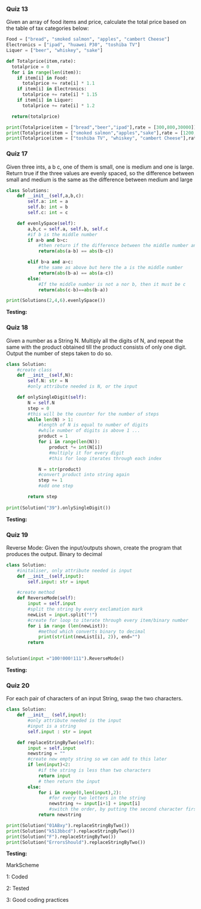 ### Quiz 13
Given an array of food items and price, calculate the total price based on the table of tax categories below:
```py
Food = ["bread", "smoked salmon", "apples", "cambert Cheese"]
Electronics = ["ipad", "huawei P30", "toshiba TV"]
Liquer = ["beer", "whiskey", "sake"]

def Totalprice(item,rate): 
  totalprice = 0 
  for i in range(len(item)):
    if item[i] in Food: 
      totalprice += rate[i] * 1.1 
    if item[i] in Electronics: 
      totalprice += rate[i] * 1.15
    if item[i] in Liquer: 
      totalprice += rate[i] * 1.2

  return(totalprice)

print(Totalprice(item = ["bread","beer","ipad"],rate = [300,800,30000]))
print(Totalprice(item = ["smoked salmon","apples","sake"],rate = [1200,400,4000]))
print(Totalprice(item = ["toshiba TV", "whiskey", "cambert Cheese"],rate =[10200,2000,799]))
``` 


### Quiz 17 
Given three ints, a b c, one of them is small, one is medium and one is large. Return true if the three values are evenly spaced, so the difference between small and medium is the same as the difference between medium and large

``` py
class Solutions:
    def __init__(self,a,b,c):
        self.a: int = a
        self.b: int = b
        self.c: int = c

    def evenlySpace(self):
        a,b,c = self.a, self.b, self.c
        #if b is the middle number
        if a>b and b>c:
            #then return if the difference between the middle number and larger/smaller number are equal
            return(abs(a-b) == abs(b-c))

        elif b>a and a>c:
            #the same as above but here the a is the middle number
            return(abs(b-a) == abs(a-c))
        else:
            #If the middle number is not a nor b, then it must be c
            return(abs(c-b)==abs(b-a))

print(Solutions(2,4,6).evenlySpace())
``` 

**Testing:**


### Quiz 18 
Given a number as a String N. Multiply all the digits of N, and repeat the same with the product obtained till the product consists of only one digit. Output the number of steps taken to do so.
``` py 
class Solution:
    #create class 
    def __init__(self,N):
        self.N: str = N
        #only attribute needed is N, or the input 

    def onlySingleDigit(self):
        N = self.N
        step = 0
        #this will be the counter for the number of steps 
        while len(N) > 1:
            #length of N is equal to number of digits 
            #while number of digits is above 1 ... 
            product = 1
            for i in range(len(N)):
                product *= int(N[i])
                #multiply it for every digit 
                #this for loop iterates through each index 

            N = str(product)
            #convert product into string again 
            step += 1
            #add one step 

        return step
    
print(Solution("39").onlySingleDigit())


``` 


**Testing:**

### Quiz 19 
Reverse Mode: Given the input/outputs shown, create the program that produces the output. Binary to decimal
```py
class Solution:
    #initaliser, only attribute needed is input
    def __init__(self,input):
        self.input: str = input

    #create method
    def ReverseMode(self):
        input = self.input
        #split the string by every exclamation mark
        newList = input.split("!")
        #create for loop to iterate through every item/binary number
        for i in range (len(newList)):
            #method which converts binary to decimal
            print(str(int(newList[i], 2)), end="")
        return


Solution(input ="100!000!111").ReverseMode()
``` 


**Testing:**


### Quiz 20 
For each pair of characters of an input String, swap the two characters.
```py
class Solution:
    def __init__ (self,input):
        #only attribute needed is the input
        #input is a string
        self.input : str = input

    def replaceStringByTwo(self):
        input = self.input
        newstring = ""
        #create new empty string so we can add to this later
        if len(input)<2:
            #if the string is less than two characters
            return input
            # then return the input
        else:
            for i in range(0,len(input),2):
                #for every two letters in the string
                newstring += input[i+1] + input[i]
                #switch the order, by putting the second character first and the first character second
            return newstring

print(Solution("01ABxy").replaceStringByTwo())
print(Solution("k513bbcd").replaceStringByTwo())
print(Solution("F").replaceStringByTwo())
print(Solution("ErrorsShould").replaceStringByTwo())
``` 

**Testing:**


MarkScheme

1: Coded

2: Tested

3: Good coding practices
